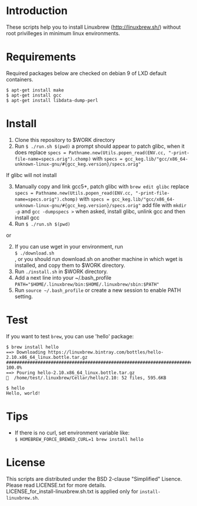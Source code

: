 # Introduction
These scripts help you to install Linuxbrew (http://linuxbrew.sh/)
without root privilleges in minimum linux environments.

# Requirements
Required packages below are checked on debian 9 of LXD default containers.
```
$ apt-get install make
$ apt-get install gcc
$ apt-get install libdata-dump-perl
```

# Install
1. Clone this repository to $WORK directory
2. Run
   `$ ./run.sh $(pwd)`
   a prompt should appear to patch glibc, when it does replace
   `specs = Pathname.new(Utils.popen_read(ENV.cc, "-print-file-name=specs.orig").chomp)`
   with
   `specs = gcc_keg.lib/"gcc/x86_64-unknown-linux-gnu/#{gcc_keg.version}/specs.orig"`

If glibc will not install

3. Manually copy and link gcc5+, patch glibc with
   `brew edit glibc`
   replace
   `specs = Pathname.new(Utils.popen_read(ENV.cc, "-print-file-name=specs.orig").chomp)`
   with
   `specs = gcc_keg.lib/"gcc/x86_64-unknown-linux-gnu/#{gcc_keg.version}/specs.orig"`
   add file with
   `mkdir -p`
   and
   `gcc -dumpspecs >`
   when asked, install glibc, unlink gcc and then install gcc
2. Run
   `$ ./run.sh $(pwd)`

or
   
2. If you can use wget in your environment, run  
   `$ ./download.sh`  
   , or you should run download.sh on another machine in which wget is installed, and copy them to $WORK directory.
3. Run `./install.sh` in $WORK directory.
4. Add a next line into your ~/.bash_profile  
   ```PATH="$HOME/.linuxbrew/bin:$HOME/.linuxbrew/sbin:$PATH"```
5. Run `source ~/.bash_profile` or create a new session to enable PATH setting.

# Test
If you want to test `brew`, you can use 'hello' package:  
```
$ brew install hello
==> Downloading https://linuxbrew.bintray.com/bottles/hello-2.10.x86_64_linux.bottle.tar.gz  
######################################################################## 100.0%  
==> Pouring hello-2.10.x86_64_linux.bottle.tar.gz  
🍺  /home/test/.linuxbrew/Cellar/hello/2.10: 52 files, 595.6KB  

$ hello  
Hello, world!  
```

# Tips
- If there is no curl, set environment variable like:  
  `$ HOMEBREW_FORCE_BREWED_CURL=1 brew install hello`

# License
This scripts are distributed under the BSD 2-clause "Simplified" Lisence.
Please read LICENSE.txt for more details.  
LICENSE_for_install-linuxbrew.sh.txt is applied only for `install-linuxbrew.sh`.
